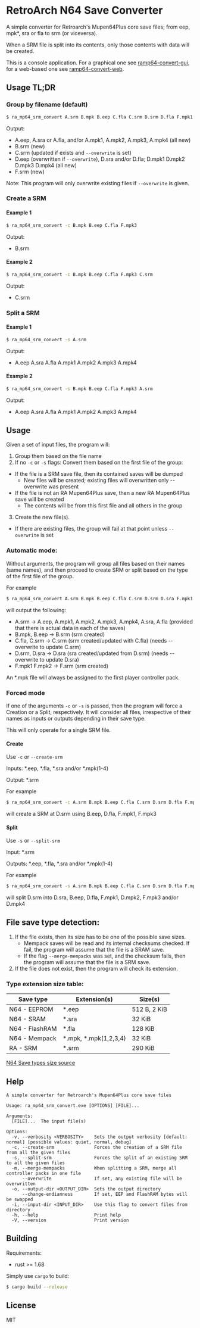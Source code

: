 # RetroArch N64 Save Converter

A simple converter for Retroarch's Mupen64Plus core save files; from eep, mpk*, sra or fla to srm (or viceversa).

When a SRM file is split into its contents, only those contents with data will be created.

This is a console application. For a graphical one see [ramp64-convert-gui](https://github.com/drehren/ramp64-convert-gui), for a web-based one see [ramp64-convert-web](https://github.com/drehren/ramp64-convert-web).

## Usage TL;DR

### Group by filename (default)
```sh
$ ra_mp64_srm_convert A.srm B.mpk B.eep C.fla C.srm D.srm D.fla F.mpk1 F.mpk3
```

Output:
- A.eep, A.sra or A.fla, and/or A.mpk1, A.mpk2, A.mpk3, A.mpk4 (all new)
- B.srm (new)
- C.srm (updated if exists and `--overwrite` is set)
- D.eep (overwritten if `--overwrite`), D.sra and/or D.fla; D.mpk1 D.mpk2 D.mpk3 D.mpk4 (all new)
- F.srm (new)

Note: This program will only overwrite existing files if `--overwrite` is given.

### Create a SRM

#### Example 1

```sh
$ ra_mp64_srm_convert -c B.mpk B.eep C.fla F.mpk3
```

Output:
- B.srm

#### Example 2

```sh
$ ra_mp64_srm_convert -c B.mpk B.eep C.fla F.mpk3 C.srm
```

Output:
- C.srm


### Split a SRM

#### Example 1

```sh
$ ra_mp64_srm_convert -s A.srm
```

Output:
- A.eep A.sra A.fla A.mpk1 A.mpk2 A.mpk3 A.mpk4

#### Example 2

```sh
$ ra_mp64_srm_convert -s B.mpk B.eep C.fla F.mpk3 A.srm
```

Output:
- A.eep A.sra A.fla A.mpk1 A.mpk2 A.mpk3 A.mpk4

## Usage

Given a set of input files, the program will:

1. Group them based on the file name
2. If no ```-c``` or ```-s``` flags: Convert them based on the first file of the group:
  - If the file is a SRM save file, then its contained saves will be dumped
    - New files will be created; existing files will overwritten only --overwrite was present
  - If the file is not an RA Mupen64Plus save, then a new RA Mupen64Plus save will be created
    - The contents will be from this first file and all others in the group
3. Create the new file(s).
  - If there are existing files, the group will fail at that point unless ```--overwrite``` is set

### Automatic mode:

Without arguments, the program will group all files based on their names (same names), and then
proceed to create SRM or split based on the type of the first file of the group.

For example
```sh
$ ra_mp64_srm_convert A.srm B.mpk B.eep C.fla C.srm D.srm D.sra F.mpk1 F.mpk3
```
will output the following:
* A.srm -> A.eep, A.mpk1, A.mpk2, A.mpk3, A.mpk4, A.sra, A.fla (provided that there is actual data in each of the saves)
* B.mpk, B.eep -> B.srm (srm created)
* C.fla, C.srm -> C.srm (srm created/updated with C.fla) (needs --overwrite to update C.srm)
* D.srm, D.sra -> D.sra (sra created/updated from D.srm) (needs --overwrite to update D.sra)
* F.mpk1 F.mpk2 -> F.srm (srm created)

An *.mpk file will always be assigned to the first player controller pack.

### Forced mode

If one of the arguments ```-c``` or ```-s``` is passed, then the program will force a Creation or a 
Split, respectively. It will consider all files, irrespective of their names as inputs or outputs 
depending in their save type.

This will only operate for a single SRM file.

#### Create

Use ```-c``` or ```--create-srm```

Inputs: *.eep, *.fla, *.sra and/or *.mpk(1-4)

Output: *.srm

For example
```sh
$ ra_mp64_srm_convert -c A.srm B.mpk B.eep C.fla C.srm D.srm D.fla F.mpk1 F.mpk3
```
will create a SRM at D.srm using B.eep, D.fla, F.mpk1, F.mpk3


#### Split

Use ```-s``` or ```--split-srm```

Input: *.srm

Outputs: *.eep, *.fla, *.sra and/or *.mpk(1-4)

For example
```sh
$ ra_mp64_srm_convert -s A.srm B.mpk B.eep C.fla C.srm D.srm D.fla F.mpk1 F.mpk3
```
will split D.srm into D.sra, B.eep, D.fla, F.mpk1, D.mpk2, F.mpk3 and/or D.mpk4

## File save type detection:

1. If the file exists, then its size has to be one of the possible save sizes.
   - Mempack saves will be read and its internal checksums checked. If fail, the program will
     assume that the file is a SRAM save.
   - If the flag ```--merge-mempacks``` was set, and the checksum fails, then the program will 
     assume that the file is a SRM save.
2. If the file does not exist, then the program will check its extension.

### Type extension size table:

| Save type       | Extension(s)          | Size(s)        |
|-----------------|-----------------------|----------------|
| N64 - EEPROM    | *.eep                 | 512   B, 2 KiB |
| N64 - SRAM      | *.sra                 |  32 KiB        |
| N64 - FlashRAM  | *.fla                 | 128 KiB        |
| N64 - Mempack   | *.mpk, *.mpk(1,2,3,4) |  32 KiB        |
| RA  - SRM       | *.srm                 | 290 KiB        |

[N64 Save types size source](http://micro-64.com/database/gamesave.shtml)

## Help

~~~~~~~
A simple converter for Retroarch's Mupen64Plus core save files

Usage: ra_mp64_srm_convert.exe [OPTIONS] [FILE]...

Arguments:
  [FILE]...  The input file(s)

Options:
  -v, --verbosity <VERBOSITY>    Sets the output verbosity [default: normal] [possible values: quiet, normal, debug]
  -c, --create-srm               Forces the creation of a SRM file from all the given files
  -s, --split-srm                Forces the split of an existing SRM to all the given files
  -m, --merge-mempacks           When splitting a SRM, merge all controller packs in one file
      --overwrite                If set, any existing file will be overwritten
  -o, --output-dir <OUTPUT_DIR>  Sets the output directory
      --change-endianness        If set, EEP and FlashRAM bytes will be swapped
  -i, --input-dir <INPUT_DIR>    Use this flag to convert files from directory
  -h, --help                     Print help
  -V, --version                  Print version
~~~~~~~

## Building

Requirements:
* rust >= 1.68

Simply use ```cargo``` to build:

```sh
$ cargo build --release
```

## License

MIT
